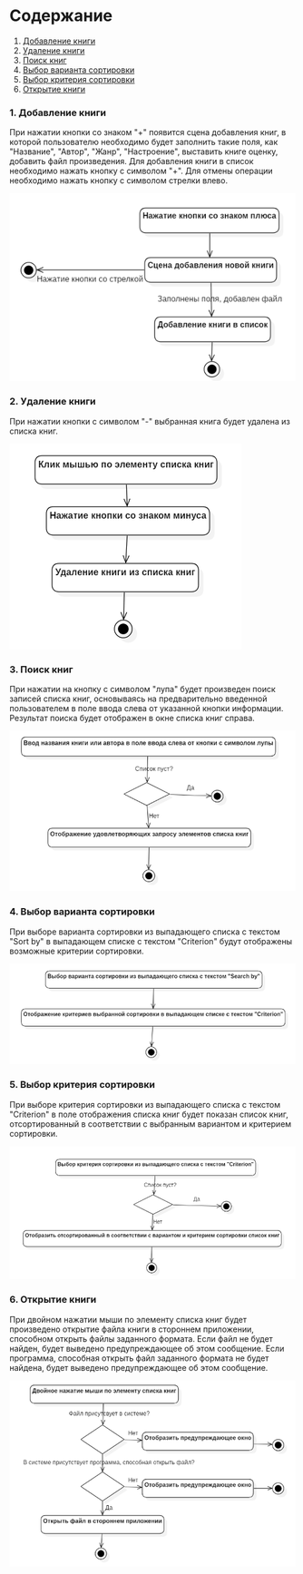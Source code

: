 # Содержание
1. [Добавление книги](#1)
2. [Удаление книги](#2)
3. [Поиск книг](#3)
4. [Выбор варианта сортировки](#4)
5. [Выбор критерия сортировки](#5)
6. [Открытие книги](#6)

### 1. Добавление книги<a name="1"></a>
При нажатии кнопки со знаком "+" появится сцена добавления книг, в которой пользователю необходимо будет заполнить такие поля, как "Название", "Автор", "Жанр", "Настроение", выставить книге оценку, добавить файл произведения. Для добавления книги в список необходимо нажать кнопку с символом "+". Для отмены операции необходимо нажать кнопку с символом стрелки влево.

![Добавление книги](https://github.com/desmond1999d/MyLib/blob/master/Documentation/UMLDiagrams/ActivityDiagrams/AddBookActivity.png)

### 2. Удаление книги<a name="2"></a>
При нажатии кнопки с символом "-" выбранная книга будет удалена из списка книг. 

![Удаление книги](https://github.com/desmond1999d/MyLib/blob/master/Documentation/UMLDiagrams/ActivityDiagrams/DeleteBookActivity.png)
  
### 3. Поиск книг<a name="3"></a>
При нажатии на кнопку с символом "лупа" будет произведен поиск записей списка книг, основываясь на предварительно введенной пользователем в поле ввода слева от указанной кнопки информации. Результат поиска будет отображен в окне списка книг справа.

![Поиск книг](https://github.com/desmond1999d/MyLib/blob/master/Documentation/UMLDiagrams/ActivityDiagrams/SearchForBooksActivity.png)

### 4. Выбор варианта сортировки<a name="4"></a>
При выборе варианта сортировки из выпадающего списка с текстом "Sort by" в выпадающем списке с текстом "Criterion" будут отображены возможные критерии сортировки.

![Выбор варианта сортировки](https://github.com/desmond1999d/MyLib/blob/master/Documentation/UMLDiagrams/ActivityDiagrams/SortVariantActivity.png)

### 5. Выбор критерия сортировки<a name="5"></a>
При выборе критерия сортировки из выпадающего списка с текстом "Criterion" в поле отображения списка книг будет показан список книг, отсортированный в соответствии с выбранным вариантом и критерием сортировки.

![Выбор критерия сортировки](https://github.com/desmond1999d/MyLib/blob/master/Documentation/UMLDiagrams/ActivityDiagrams/SortCriterionActivity.png)

### 6. Открытие книги<a name="6"></a>
При двойном нажатии мыши по элементу списка книг будет произведено открытие файла книги в стороннем приложении, способном открыть файлы заданного формата. Если файл не будет найден, будет выведено предупреждающее об этом сообщение. Если программа, способная открыть файл заданного формата не будет найдена, будет выведено предупреждающее об этом сообщение.

![Открытие книги](https://github.com/desmond1999d/MyLib/blob/master/Documentation/UMLDiagrams/ActivityDiagrams/OpenBookActivity.png)
